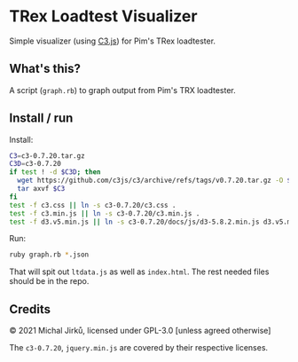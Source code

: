 # TRex Loadtest Visualizer
Simple visualizer (using [C3.js](https://c3js.org/)) for Pim's TRex loadtester.

## What's this?
A script (`graph.rb`) to graph output from Pim's TRX loadtester.

## Install / run

Install:

``` sh
C3=c3-0.7.20.tar.gz
C3D=c3-0.7.20
if test ! -d $C3D; then
  wget https://github.com/c3js/c3/archive/refs/tags/v0.7.20.tar.gz -O $C3
  tar axvf $C3
fi
test -f c3.css || ln -s c3-0.7.20/c3.css .
test -f c3.min.js || ln -s c3-0.7.20/c3.min.js .
test -f d3.v5.min.js || ln -s c3-0.7.20/docs/js/d3-5.8.2.min.js d3.v5.min.js
```

Run:

``` sh
ruby graph.rb *.json
```

That will spit out `ltdata.js` as well as `index.html`. The rest needed
files should be in the repo.

## Credits
© 2021 Michal Jirků, licensed under GPL-3.0 [unless agreed otherwise]

The `c3-0.7.20`, `jquery.min.js` are covered by their respective licenses.
